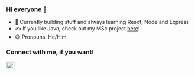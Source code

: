 ### Hi everyone 👋

<!--
**Jonathan-Hay/Jonathan-Hay** is a ✨ _special_ ✨ repository because its `README.md` (this file) appears on your GitHub profile.

Here are some ideas to get you started:

- 🔭 I’m currently working on ...
- 🌱 I’m currently learning ...
- 👯 I’m looking to collaborate on ...
- 🤔 I’m looking for help with ...
- 💬 Ask me about ...
- 📫 How to reach me: ...
- 😄 Pronouns: ...
- ⚡ Fun fact: ...
-->

- 🔭 Currently building stuff and always learning React, Node and Express
- ✍ If you like Java, check out my MSc project [here]!
- 😄 Pronouns: He/Him

### Connect with me, if you want!
[<img align="left" alt="holisitc_developer | LinkedIn" width="22px" src="https://cdn.jsdelivr.net/npm/simple-icons@v3/icons/linkedin.svg" />][linkedin]
<br />


[linkedin]: https://www.linkedin.com/in/jonathan-hay-b879a9221/
[here]: https://github.com/Jonathan-Hay/Code-Quality-Metrics-for-Multithreaded-Java-Files
